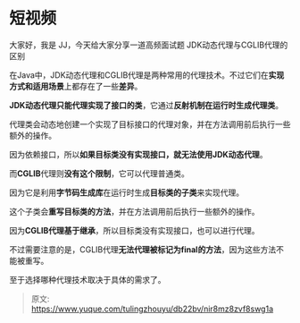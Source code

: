 # 短视频

大家好，我是 JJ，今天给大家分享一道高频面试题 JDK动态代理与CGLIB代理的区别



在Java中，JDK动态代理和CGLIB代理是两种常用的代理技术。不过它们在**实现方式和适用场景**上都存在了一些**差异**。



**JDK动态代理只能代理实现了接口的类**，它通过**反射机制在运行时生成代理类**。



代理类会动态地创建一个实现了目标接口的代理对象，并在方法调用前后执行一些额外的操作。



因为依赖接口，所以**如果目标类没有实现接口，就无法使用JDK动态代理**。



而**CGLIB**代理则**没有这个限制**，它可以代理普通类。



因为它是利用**字节码生成库**在运行时生成**目标类的子类**来实现代理。



这个子类会**重写目标类的方法**，并在方法调用前后执行一些额外的操作。



因为**CGLIB代理基于继承**，所以目标类没有实现接口，也可以进行代理。



不过需要注意的是，CGLIB代理**无法代理被标记为final的方法**，因为这些方法不能被重写。



至于选择哪种代理技术取决于具体的需求了。



> 原文: <https://www.yuque.com/tulingzhouyu/db22bv/nir8mz8zvf8swg1a>
